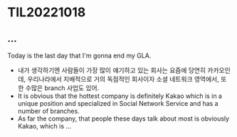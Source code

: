# TIL20221018

## ...

Today is the last day that I'm gonna end my GLA.


* 내가 생각하기엔 사람들이 가장 많이 얘기하고 있는 회사는 요즘에 당연히 카카오인데, 우리나라에서 지배적으로 거의 독점적인 회사이자 소셜 네트워크 영역에서, 또한 수많은 branch 사업도 있어.
* It is obvious that the hottest company is definitely Kakao which is in a unique position and specialized in Social Network Service and has a number of branches.
* As far the company, that people these days talk about most is obviously Kakao, which is …
